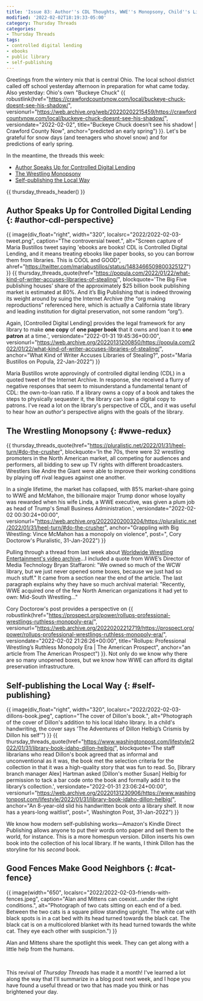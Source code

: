 ```yaml
---
title: 'Issue 83: Author''s CDL Thoughts, WWE''s Monopsony, Child''s Library Book'
modified: '2022-02-02T18:19:33-05:00'
category: Thursday Threads
categories:
- Thursday Threads
tags:
- controlled digital lending
- ebooks
- public library
- self-publishing
---
```

Greetings from the wintery mix that is central Ohio. 
The local school district called off school yesterday afternoon in preparation for what came today. 
Also yesterday: Ohio's own "Buckeye Chuck" {{ robustlink(href="https://crawfordcountynow.com/local/buckeye-chuck-doesnt-see-his-shadow/", versionurl="https://web.archive.org/web/20220202215459/https://crawfordcountynow.com/local/buckeye-chuck-doesnt-see-his-shadow/", versiondate="2022-02-02", title="Buckeye Chuck doesn’t see his shadow! | Crawford County Now", anchor="predicted an early spring") }}. 
Let's be grateful for snow days (and teenagers who shovel snow) and for predictions of early spring.

In the meantime, the threads this week:

* [Author Speaks Up for Controlled Digital Lending]({filename}/2022-02-03-issue-83-cdl-wwe-childrens-book#author-cdl-perspective)
* [The Wrestling Monopsony]({filename}/2022-02-03-issue-83-cdl-wwe-childrens-book#wwe-redux)
* [Self-publishing the Local Way]({filename}/2022-02-03-issue-83-cdl-wwe-childrens-book#self-publishing)

{{ thursday_threads_header() }}

## Author Speaks Up for Controlled Digital Lending {: #author-cdl-perspective}

{{ image(div_float="right", width="320", localsrc="2022/2022-02-03-tweet.png", caption="The controversial tweet.", alt="Screen capture of Maria Bustillos tweet saying 'ebooks are books! CDL is Controlled Digital Lending, and it means treating ebooks like paper books, so you can borrow them from libraries. This is COOL and GOOD", ahref="https://twitter.com/mariabustillos/status/1483466509800325127") }} {{ thursday_threads_quote(href="https://popula.com/2022/01/22/what-kind-of-writer-accuses-libraries-of-stealing/",
 blockquote='The Big Five publishing houses’ share of the approximately $25 billion book publishing market is estimated at 80%. And it’s Big Publishing that is indeed throwing its weight around by suing the Internet Archive (the “org making reproductions” referenced here, which is actually a California state library and leading institution for digital preservation, not some random “org”).

Again, [Controlled Digital Lending] provides the legal framework for any library to make **one copy** of **one paper book** that it owns and loan it to **one patron** at a time.',
 versiondate="2022-01-31 19:45:36+00:00",
 versionurl="https://web.archive.org/20220131200850/https://popula.com/2022/01/22/what-kind-of-writer-accuses-libraries-of-stealing/",
 anchor="What Kind of Writer Accuses Libraries of Stealing?",
 post="Maria Bustillos on Popula, 22-Jan-2022") }}

Maria Bustillos wrote approvingly of controlled digital lending (CDL) in a quoted tweet of the Internet Archive. In response, she received a flurry of negative responses that seem to misunderstand a fundamental tenant of CDL: the own-to-loan ratio. If a library owns a copy of a book and takes the steps to physically sequester it, the library can loan a digital copy to patrons.  I've read a lot on the library's perspective of CDL, and it was useful to hear how an _author's_ perspective aligns with the goals of the library.

## The Wrestling Monopsony {: #wwe-redux}

{{ thursday_threads_quote(href="https://pluralistic.net/2022/01/31/heel-turn/#do-the-crusher",
 blockquote='In the 70s, there were 32 wrestling promoters in the North American market, all competing for audiences and performers, all bidding to sew up TV rights with different broadcasters. Wrestlers like Andre the Giant were able to improve their working conditions by playing off rival leagues against one another.

In a single lifetime, the market has collapsed, with 85% market-share going to WWE and McMahon, the billionaire major Trump donor whose loyalty was rewarded when his wife Linda, a WWE executive, was given a plum job as head of Trump&#39;s Small Business Administration.',
 versiondate="2022-02-02 00:30:24+00:00",
 versionurl="https://web.archive.org/20220202003204/https://pluralistic.net/2022/01/31/heel-turn/#do-the-crusher",
 anchor="Grappling with Big Wrestling: Vince McMahon has a monopoly on violence",
 post=", Cory Doctorow&#39;s Pluralistic, 31-Jan-2022") }}

Pulling through a thread from last week about [Worldwide Wrestling Entertainment's video archive]({filename}/2022-01-27-issue-82-digital-library-video-preservation-selling-prayers-ebook-legislation#wwe-video-preservation)...I included a quote from WWE’s Director of Media Technology Bryan Staffaroni: <quote>"We owned so much of the WCW library, but we just never opened some boxes, because we just had so much stuff."</quote> It came from a section near the end of the article. The last paragraph explains why they have so much archival material: "Recently, WWE acquired one of the few North American organizations it had yet to own: Mid-South Wrestling..."

Cory Doctorow's post provides a perspective on {{ robustlink(href="https://prospect.org/power/rollups-professional-wrestlings-ruthless-monopoly-era/", versionurl="https://web.archive.org/20220202212719/https://prospect.org/power/rollups-professional-wrestlings-ruthless-monopoly-era/", versiondate="2022-02-02 21:26:26+00:00", title="Rollups: Professional Wrestling’s Ruthless Monopoly Era | The American Prospect", anchor="an article from The American Prospect") }}. Not only do we know why there are so many unopened boxes, but we know how WWE can afford its digital preservation infrastructure.

## Self-publishing the Local Way {: #self-publishing}

{{ image(div_float="right", width="320", localsrc="2022/2022-02-03-dillons-book.jpeg", caption="The cover of Dillon's book.", alt="Photograph of the cover of Dillon's addition to his local Idaho library. In a child's handwriting, the cover says 'The Adventures of Dillon Helbig’s Crismis by Dillon his self'") }} {{ thursday_threads_quote(href="https://www.washingtonpost.com/lifestyle/2022/01/31/library-book-idaho-dillon-helbig/",
 blockquote='The staff librarians who read Dillon&#39;s book agreed that as informal and unconventional as it was, the book met the selection criteria for the collection in that it was a high-quality story that was fun to read. So, [library branch manager Alex] Hartman asked [Dillon&#39;s mother Susan] Helbig for permission to tack a bar code onto the book and formally add it to the library’s collection.',
 versiondate="2022-01-31 23:06:24+00:00",
 versionurl="https://web.archive.org/20220131230906/https://www.washingtonpost.com/lifestyle/2022/01/31/library-book-idaho-dillon-helbig/",
 anchor="An 8-year-old slid his handwritten book onto a library shelf. It now has a years-long waitlist",
 post=", Washington Post, 31-Jan-2022") }}

We know how modern self-publishing works—Amazon's Kindle Direct Publishing allows anyone to put their words onto paper and sell them to the world, for instance. This is a more homespun version.  Dillon inserts his own book into the collection of his local library.  If he wants, I think Dillon has the storyline for his _second_ book.


## Good Fences Make Good Neighbors {: #cat-fence}

{{ image(width="650", localsrc="2022/2022-02-03-friends-with-fences.jpeg", caption="Alan and Mittens can coexist...under the right conditions.", alt="Photograph of two cats sitting on each end of a bed. Between the two cats is a square pillow standing upright. The white cat with black spots is in a cat bed with its head turned towards the black cat. The black cat is on a multicolored blanket with its head turned towards the white cat.  They eye each other with suspicion.") }} 

Alan and Mittens share the spotlight this week. 
They can get along with a little help from the humans. 

&nbsp;

This revival of _Thursday Threads_ has made it a month! 
I've learned a lot along the way that I'll summarize in a blog post next week, and I hope you have found a useful thread or two that has made you think or has brightened your day.